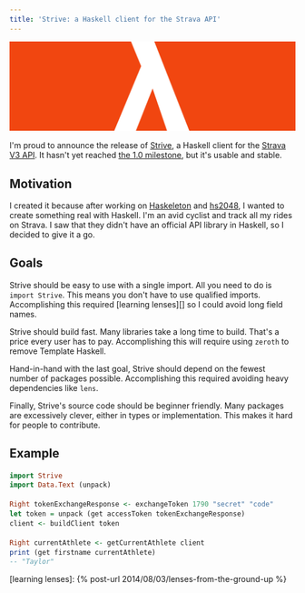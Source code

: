 ```yaml
---
title: 'Strive: a Haskell client for the Strava API'
---
```


![Strive logo][]

I'm proud to announce the release of [Strive][], a Haskell client for the [Strava V3 API][].
It hasn't yet reached [the 1.0 milestone][], but it's usable and stable.

## Motivation

I created it because after working on [Haskeleton][] and [hs2048][],
I wanted to create something real with Haskell.
I'm an avid cyclist and track all my rides on Strava.
I saw that they didn't have an official API library in Haskell,
so I decided to give it a go.

## Goals

Strive should be easy to use with a single import.
All you need to do is `import Strive`.
This means you don't have to use qualified imports.
Accomplishing this required [learning lenses][] so I could avoid long field names.

Strive should build fast.
Many libraries take a long time to build.
That's a price every user has to pay.
Accomplishing this will require using `zeroth` to remove Template Haskell.

Hand-in-hand with the last goal,
Strive should depend on the fewest number of packages possible.
Accomplishing this required avoiding heavy dependencies like `lens`.

Finally, Strive's source code should be beginner friendly.
Many packages are excessively clever,
either in types or implementation.
This makes it hard for people to contribute.

## Example

``` hs
import Strive
import Data.Text (unpack)

Right tokenExchangeResponse <- exchangeToken 1790 "secret" "code"
let token = unpack (get accessToken tokenExchangeResponse)
client <- buildClient token

Right currentAthlete <- getCurrentAthlete client
print (get firstname currentAthlete)
-- "Taylor"
```

[strive logo]: ../static/images/strive.png
[strive]: https://github.com/tfausak/strive
[strava v3 api]: http://strava.github.io/api/
[the 1.0 milestone]: https://github.com/tfausak/strive/milestones/v1.0.0
[haskeleton]: https://github.com/tfausak/haskeleton
[hs2048]: https://github.com/tfausak/hs2048
[learning lenses]: {% post-url 2014/08/03/lenses-from-the-ground-up %}
